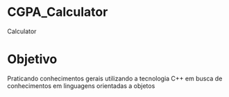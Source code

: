 # CGPA_Calculator
Calculator

# Objetivo
Praticando conhecimentos gerais utilizando a tecnologia C++ em busca de conhecimentos em linguagens orientadas a objetos